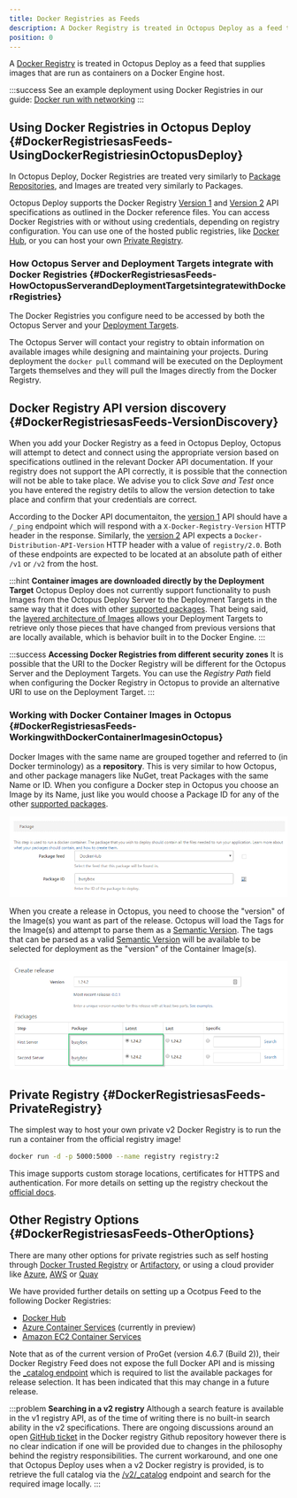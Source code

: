 ```yaml
---
title: Docker Registries as Feeds
description: A Docker Registry is treated in Octopus Deploy as a feed that supplies images that are run as containers on a Docker Engine host.
position: 0
---
```


A [Docker Registry](https://docs.docker.com/registry/) is treated in Octopus Deploy as a feed that supplies images that are run as containers on a Docker Engine host.

:::success
See an example deployment using Docker Registries in our guide: [Docker run with networking](/docs/guides/docker/docker-run-with-networking.md)
:::

## Using Docker Registries in Octopus Deploy {#DockerRegistriesasFeeds-UsingDockerRegistriesinOctopusDeploy}

In Octopus Deploy, Docker Registries are treated very similarly to [Package Repositories](/docs/packaging-applications/package-repositories/index.md), and Images are treated very similarly to Packages.

Octopus Deploy supports the Docker Registry [Version 1](https://docs.docker.com/v1.6/reference/api/registry_api/) and [Version 2](https://docs.docker.com/registry/spec/api/) API specifications as outlined in the Docker reference files. You can access Docker Registries with or without using credentials, depending on registry configuration. You can use one of the hosted public registries, like [Docker Hub](https://hub.docker.com/), or you can host your own [Private Registry](/docs/deploying-applications/docker-containers/registries/index.md).

### How Octopus Server and Deployment Targets integrate with Docker Registries {#DockerRegistriesasFeeds-HowOctopusServerandDeploymentTargetsintegratewithDockerRegistries}

The Docker Registries you configure need to be accessed by both the Octopus Server and your [Deployment Targets](/docs/deployment-targets/index.md).

The Octopus Server will contact your registry to obtain information on available images while designing and maintaining your projects. During deployment the `docker pull` command will be executed on the Deployment Targets themselves and they will pull the Images directly from the Docker Registry.

## Docker Registry API version discovery {#DockerRegistriesasFeeds-VersionDiscovery}
When you add your Docker Registry as a feed in Octopus Deploy, Octopus will attempt to detect and connect using the appropriate version based on specifications outlined in the relevant Docker API documentation. If your registry does not support the API correctly, it is possible that the connection will not be able to take place. We advise you to click _Save and Test_ once you have entered the registry detils to allow the version detection to take place and confirm that your credentials are correct. 

According to the Docker API documentaiton, the [version 1](https://docs.docker.com/v1.6/reference/api/registry_api/) API should have a `/_ping` endpoint which will respond with a `X-Docker-Registry-Version` HTTP header in the response.
Similarly, the [version 2](https://docs.docker.com/registry/spec/api/) API expects a `Docker-Distribution-API-Version` HTTP header with a value of `registry/2.0`. Both of these endpoints are expected to be located at an absolute path of either `/v1` or `/v2` from the host.

:::hint
**Container images are downloaded directly by the Deployment Target**
Octopus Deploy does not currently support functionality to push Images from the Octopus Deploy Server to the Deployment Targets in the same way that it does with other [supported packages](/docs/packaging-applications/supported-packages.md). That being said, the [layered architecture of Images](https://docs.docker.com/engine/userguide/storagedriver/imagesandcontainers/) allows your Deployment Targets to retrieve only those pieces that have changed from previous versions that are locally available, which is behavior built in to the Docker Engine.
:::

:::success
**Accessing Docker Registries from different security zones**
It is possible that the URI to the Docker Registry will be different for the Octopus Server and the Deployment Targets. You can use the *Registry Path* field when configuring the Docker Registry in Octopus to provide an alternative URI to use on the Deployment Target.
:::

### Working with Docker Container Images in Octopus {#DockerRegistriesasFeeds-WorkingwithDockerContainerImagesinOctopus}

Docker Images with the same name are grouped together and referred to (in Docker terminology) as a **repository**. This is very similar to how Octopus, and other package managers like NuGet, treat Packages with the same Name or ID. When you configure a Docker step in Octopus you choose an Image by its Name, just like you would choose a Package ID for any of the other [supported packages](/docs/packaging-applications/supported-packages.md).

![](/docs/images/5671031/5865827.png "width=500")

When you create a release in Octopus, you need to choose the "version" of the Image(s) you want as part of the release. Octopus will load the Tags for the Image(s) and attempt to parse them as a [Semantic Version](http://semver.org/). The tags that can be parsed as a valid [Semantic Version](http://semver.org/) will be available to be selected for deployment as the "version" of the Container Image(s).

![](/docs/images/5671031/5865828.png "width=500")

## Private Registry {#DockerRegistriesasFeeds-PrivateRegistry}

The simplest way to host your own private v2 Docker Registry is to run the run a container from the official registry image!

```bash
docker run -d -p 5000:5000 --name registry registry:2
```

This image supports custom storage locations, certificates for HTTPS and authentication. For more details on setting up the registry checkout the [official docs](https://docs.docker.com/registry/deploying/).

## Other Registry Options {#DockerRegistriesasFeeds-OtherOptions}
There are many other options for private registries such as self hosting through [Docker Trusted Registry](https://docs.docker.com/docker-trusted-registry/) or [Artifactory](https://www.jfrog.com/artifactory/), or using a cloud provider like [Azure](https://azure.microsoft.com/en-au/services/container-registry/), [AWS](https://aws.amazon.com/ecr/) or [Quay](https://quay.io/)

We have provided further details on setting up a Ocotpus Feed to the following Docker Registries:
- [Docker Hub](/docs/deploying-applications/docker-containers/registries/docker-hub.md)
- [Azure Container Services](/docs/deploying-applications/docker-containers/registries/azure-container-services.md) (currently in preview)
- [Amazon EC2 Container Services](/docs/deploying-applications/docker-containers/registries/amazon-ec2-container-services.md)

Note that as of the current version of ProGet (version 4.6.7 (Build 2)), their Docker Registry Feed does not expose the full Docker API and is missing the [_catalog endpoint](https://docs.docker.com/registry/spec/api/#/listing-repositories) which is required to list the available packages for release selection. It has been indicated that this may change in a future release.

:::problem
**Searching in a v2 registry**
Although a search feature is available in the v1 registry API, as of the time of writing there is no built-in search ability in the v2 specifications. There are ongoing discussions around an open [GitHub ticket](https://github.com/docker/distribution/issues/206) in the Docker registry Github repository however there is no clear indication if one will be provided due to changes in the philosophy behind the registry responsibilities. The current workaround, and one one that Octopus Deploy uses when a v2 Docker registry is provided, is to retrieve the full catalog via the [/v2/\_catalog](https://docs.docker.com/registry/spec/api/#/listing-repositories) endpoint and search for the required image locally.
:::

